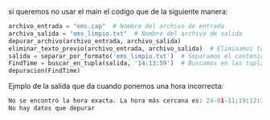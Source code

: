 si queremos no usar el main el codigo que de la siguiente manera:

```python
archivo_entrada = "ems.cap"  # Nombre del archivo de entrada
archivo_salida = "ems_limpio.txt"  # Nombre del archivo de salida
depurar_archivo(archivo_entrada, archivo_salida)
eliminar_texto_previo(archivo_entrada, archivo_salida)  # Eliminamos texto previo al patrón en el archivo de entrada
salida = separar_por_formato('ems_limpio.txt')  # Separamos el contenido del archivo limpio por el formato de fecha y hora    
FindTime = buscar_en_tupla(salida, '14:13:59')  # Buscamos en las tuplas desde la hora de inicio
depuracion(FindTime)
```

Ejmplo de la salida que da cuando ponemos una hora incorrecta:
```python
No se encontró la hora exacta. La hora más cercana es: 24-01-11;19:12:30.948
No hay datos que depurar
```